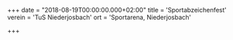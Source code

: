+++
date = "2018-08-19T00:00:00.000+02:00"
title = 'Sportabzeichenfest'
verein = 'TuS Niederjosbach'
ort = 'Sportarena, Niederjosbach'

+++

      